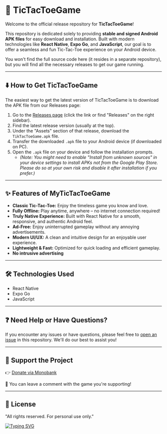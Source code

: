 # 📱 TicTacToeGame

Welcome to the official release repository for **TicTacToeGame**!

This repository is dedicated solely to providing **stable and signed Android APK files** for easy download and installation. Built with modern technologies like **React Native**, **Expo Go**, and **JavaScript**, our goal is to offer a seamless and fun Tic-Tac-Toe experience on your Android device.

You won't find the full source code here (it resides in a separate repository), but you will find all the necessary releases to get our game running.

---

## ⬇️ How to Get TicTacToeGame

The easiest way to get the latest version of TicTacToeGame is to download the APK file from our Releases page:

1.  Go to the [Releases page](https://github.com/SerhiiQAA/MyTicTacToeGame/releases) (click the link or find "Releases" on the right sidebar).
2.  Find the latest release version (usually at the top).
3.  Under the "Assets" section of that release, download the `TikTacToeGame.apk` file.
4.  Transfer the downloaded `.apk` file to your Android device (if downloaded on PC).
5.  Open the `.apk` file on your device and follow the installation prompts.
    * *(Note: You might need to enable "Install from unknown sources" in your device settings to install APKs not from the Google Play Store. Please do so at your own risk and disable it after installation if you prefer.)*

---

## ✨ Features of MyTicTacToeGame

* **Classic Tic-Tac-Toe:** Enjoy the timeless game you know and love.
* **Fully Offline:** Play anytime, anywhere – no internet connection required!
* **Truly Native Experience:** Built with React Native for a smooth, responsive, and authentic Android feel.
* **Ad-Free:** Enjoy uninterrupted gameplay without any annoying advertisements.
* **Modern UI/UX:** A clean and intuitive design for an enjoyable user experience.
* **Lightweight & Fast:** Optimized for quick loading and efficient gameplay.
* **No intrusive advertising**

---

## 🛠️ Technologies Used

* React Native
* Expo Go
* JavaScript

---

## ❓ Need Help or Have Questions?

If you encounter any issues or have questions, please feel free to [open an issue](https://github.com/SerhiiQAA/MyTicTacToeGame/issues) in this repository. We'll do our best to assist you!

---

## 💖 Support the Project

👉 [Donate via Monobank](https://send.monobank.ua/jar/6mVCH3drmi)

💬 You can leave a comment with the game you're supporting!

--- 

## 📜 License
"All rights reserved. For personal use only."

[![Typing SVG](https://readme-typing-svg.demolab.com?font=Fira+Code&pause=1000&width=435&lines=Developed+with+passion+by+SerhiiQAA)](https://git.io/typing-svg)


